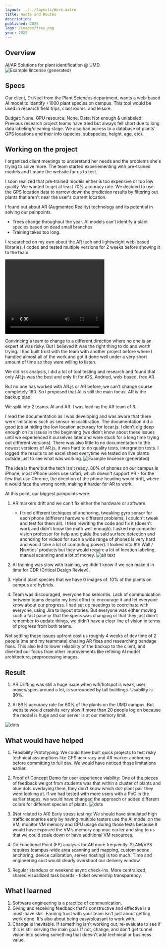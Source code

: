 ```yaml
---
layout: ../../layouts/Work.astro
title: Roots and Routes
description:
published: 2025
logo: /images/tree.png
year: 2025
---
```


## Overview
AI/AR Solutions for plant identification @ UMD.
![Example lincense (generated)](/images/group.png)

## Specs
Our client, Dr.Neel from the Plant Sciences department, wants a web-based AI model to identify +1000 plant species on campus. This tool would be used in research field trips, classrooms, and leisure. 

Budget: None. GPU resource: None. Data: Not enough & unlabeled. Previous research project teams have tried but always fell short due to long data labeling/cleaning stage. We also had access to a database of plants' GPS locations and their info (species, subspecies, height, age, etc). 

## Working on the project

I organized client meetings to understand her needs and the problems she's trying to solve more. The team started experiementing with pre-trained models and I made the website for us to test. 

I soon realized that pre-trained models either is too expensive or too low quality. We wanted to get at least 70% accuracy rate. We decided to use the GPS location data to narrow down the prediction results by filtering out plants that aren't near the user's current location. 

I found out about AR (Augmented Reality) technology and its potential in solving our painpoints. 
- Trees change throughout the year. AI models can't identify a plant species based on dead small branches. 
- Training takes too long. 

I researched on my own about the AR tech and lightweight web-based libraries. I coded and tested multiple versions for 2 weeks before showing it to the team. 

<video width="320" height="240" controls>
  <source src="/video/pokemon.mp4" type="video/mp4">
</video>

Convincing a team to change to a different direction where no one is an expert at was risky. But I believed it was the right thing to do and worth trying. I had built trust with the team with another project before where I handled almost all of the work and got it done well under a very short amount of time so they were willing to listen. 

We did risk analysis, I did a lot of tool testing and research and found that only AR.js was the best and only fit for iOS, Andriod, web-based, free AR.

But no one has worked with AR.js or AR before, we can't change course completely 180. So I proposed that AI is still the main focus. AR is the backup plan. 

We split into 2 teams. AI and AR. I was leading the AR team of 3. 

I read the documentation as I was developing and was aware that there were limitations such as sensor miscalibration. The documentation did a good job at hiding the low location accuracy for locar.js. I didn’t dig deep enough on its issues in the beginning (we didn’t know about these issues until we experienced it ourselves later and were stuck for a long time trying out different versions). There was also little to no documentation to the newest versions of AR.js, it was hard to do quality tests, intergration tests. I logged the results to an excel sheet everytime we tested on live plants outside just to see what was working. 
![Example lincense (generated)](/images/track.png)

The idea is there but the tech isn't ready. 80% of phones on our campus is iPhone; most iPhone users use safari, which doesn't support AR - for the few that use Chrome, the direction of the phone heading would drift, where it would face the wrong north, making it harder for AR to work. 

At this point, our biggest painpoints were:
1. AR markers drift and we can't fix either the hardware or software. 
    - I tried different techiques of anchoring, tweaking gyro sensor for each phone (different hardware different problems, I couldn't tweak and test for them all). I tried rewriting the code and fix it (doesn't work and didn't know the math well enough). I asked my computer vision professor for help and guide (he said surface detection and anchoring for videos for such a wide range of phones is very hard and would take a lot of computing power). I looked into 8th Wall / Niantics' products but they would require a lot of location labeling, manual scanning and a lot of money. 
![alt text](/images/mck1.png)

2. AI training was slow with training, we didn't know if we can make it in time for CDR (Critical Design Review). 

3. Hybrid plant species that we have 0 images of. 10% of the plants on campus are hybrids.

4. Team was discouraged, everyone had senioritis. Lack of communication between teams despite my best effort to encourage it and let everyone know about our progress. I had set up meetings to coordinate with everyone, using Jira to layout stories. But everyone was either moving such a fast pace or that the specs was changing or that they just didn't remember to update things, we didn't have a clear line of vision in terms of progress from both teams. 

Not settling these issues upfront cost us roughly 4 weeks of dev time of 2 people (me and my teammate) chasing AR fixes and researching bandage fixes. This also led to lower reliability of the backup to the client, and diverted our focus from other improvements like refining AI model architecture, preprocessing images.

## Result
1. AR
Drifting was still a huge issue when wifi/hotspot is weak, user moves/spins around a lot, is surrounded by tall buildings. Usability is 80%. 

2. AI
89% accuracy rate for 60% of the plants on the UMD campus. But website would crash/is very slow if more than 20 people log on because the model is huge and our server is at our memory limit. 

![dots](/images/mck4.png)

## What would have helped

1. Feasibility Prototyping: We could have built quick projects to test risky technical assumptions like GPS accuracy and AR marker anchoring before committing to full dev. We would have noticed those limitations earlier. 

2. Proof of Concept Demo for user experience viability: One of the pieces of feedback we got from students was that within a cluster of plants and blue dots overlaying them, they don’t know which dot-plant pair they were looking at. If we had tested with more users with a PoC in the earlier stages, we would have changed the approach or added different colors for different species of plants. 
![dots](/images/mck2.png)

3. (Not related to AR) Early stress testing: We should have simulated high traffic scenarios early by having multiple testers use the AI model on the VM, monitor VM memory and CPU usage during those tests because it would have exposed the VM’s memory cap muc earlier and sing to us that we could scale down or have additional VM resources. 

4. Do Functional Point (FP) analysis for AR more frequently. SLAM/VPS requires (campus-wide area scanning and mapping, custom scene anchoring, device calibration, server hosting) is too much. Time and engineering cost would clearly overshoot our delivery window. 

5. Regular standups or weekend async check-ins. More centralized, shared visuallized task boards - ticket ownership transparency. 


## What I learned
1. Software engineering is a practice of communication. 
2. Giving and receiving feedback that's constructive and effective is a must-have skill. Earning trust with your team isn't just about getting work done. It's also about being easy/pleasant to work with. 
3. Change is inevitable. If something isn't working out, re-evaluate to see if this is still serving the main goal. If not, change, and don't get tunnel vision into solving something that doesn't add technical or business value. 